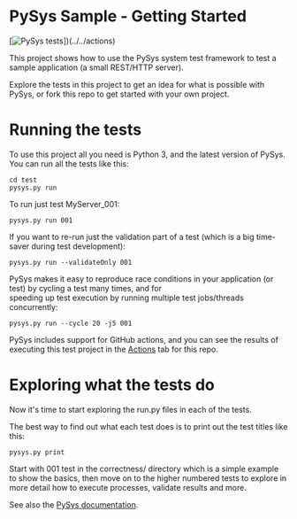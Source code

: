 # PySys Sample - Getting Started
[![PySys tests](../../workflows/PySys%20tests/badge.svg)])(../../actions)

This project shows how to use the PySys system test framework to test a sample application (a small REST/HTTP server). 

Explore the tests in this project to get an idea for what is possible with PySys, or fork this repo to get started with your own project.

# Running the tests

To use this project all you need is Python 3, and the latest version of PySys. You can run all the tests like this:

	cd test
	pysys.py run

To run just test MyServer_001:

	pysys.py run 001

If you want to re-run just the validation part of a test (which is a big time-saver during test development):

	pysys.py run --validateOnly 001

PySys makes it easy to reproduce race conditions in your application (or test) by cycling a test many times, and for  
speeding up test execution by running multiple test jobs/threads concurrently:

	pysys.py run --cycle 20 -j5 001

PySys includes support for GitHub actions, and you can see the results of executing this test project in the 
[Actions](../actions) tab for this repo. 

# Exploring what the tests do

Now it's time to start exploring the run.py files in each of the tests. 

The best way to find out what each test does is to print out the test titles like this:

	pysys.py print

Start with 001 test in the correctness/ directory which is a simple example to show the basics, then move on to the 
higher numbered tests to explore in more detail how to execute processes, validate results and more. 

See also the [PySys documentation](https://pysys-test.github.io/pysys-test).
